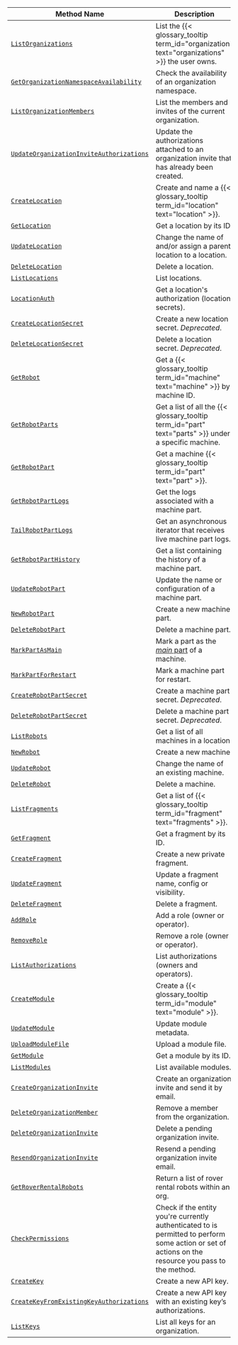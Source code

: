 <!-- prettier-ignore -->
Method Name | Description
----------- | -----------
[`ListOrganizations`](/dev/reference/apis/fleet/#listorganizations) | List the {{< glossary_tooltip term_id="organization" text="organizations" >}} the user owns.
[`GetOrganizationNamespaceAvailability`](/dev/reference/apis/fleet/#getorganizationnamespaceavailability) | Check the availability of an organization namespace.
[`ListOrganizationMembers`](/dev/reference/apis/fleet/#listorganizationmembers) | List the members and invites of the current organization.
[`UpdateOrganizationInviteAuthorizations`](/dev/reference/apis/fleet/#updateorganizationinviteauthorizations) | Update the authorizations attached to an organization invite that has already been created.
[`CreateLocation`](/dev/reference/apis/fleet/#createlocation) | Create and name a {{< glossary_tooltip term_id="location" text="location" >}}.
[`GetLocation`](/dev/reference/apis/fleet/#getlocation) | Get a location by its ID.
[`UpdateLocation`](/dev/reference/apis/fleet/#updatelocation ) | Change the name of and/or assign a parent location to a location.
[`DeleteLocation`](/dev/reference/apis/fleet/#deletelocation ) | Delete a location.
[`ListLocations`](/dev/reference/apis/fleet/#listlocations ) | List locations.
[`LocationAuth`](/dev/reference/apis/fleet/#locationauth ) | Get a location's authorization (location secrets).
[`CreateLocationSecret`](/dev/reference/apis/fleet/#createlocationsecret ) | Create a new location secret. *Deprecated*.
[`DeleteLocationSecret`](/dev/reference/apis/fleet/#deletelocationsecret ) | Delete a location secret. *Deprecated*.
[`GetRobot`](/dev/reference/apis/fleet/#getrobot ) | Get a {{< glossary_tooltip term_id="machine" text="machine" >}} by machine ID.
[`GetRobotParts`](/dev/reference/apis/fleet/#getrobotparts ) | Get a list of all the {{< glossary_tooltip term_id="part" text="parts" >}} under a specific machine.
[`GetRobotPart`](/dev/reference/apis/fleet/#getrobotpart ) | Get a machine {{< glossary_tooltip term_id="part" text="part" >}}.
[`GetRobotPartLogs`](/dev/reference/apis/fleet/#getrobotpartlogs ) | Get the logs associated with a machine part.
[`TailRobotPartLogs`](/dev/reference/apis/fleet/#tailrobotpartlogs ) | Get an asynchronous iterator that receives live machine part logs.
[`GetRobotPartHistory`](/dev/reference/apis/fleet/#getrobotparthistory ) | Get a list containing the history of a machine part.
[`UpdateRobotPart`](/dev/reference/apis/fleet/#updaterobotpart ) | Update the name or configuration of a machine part.
[`NewRobotPart`](/dev/reference/apis/fleet/#newrobotpart ) | Create a new machine part.
[`DeleteRobotPart`](/dev/reference/apis/fleet/#deleterobotpart ) | Delete a machine part.
[`MarkPartAsMain`](/dev/reference/apis/fleet/#markpartasmain ) | Mark a part as the [_main_ part](/architecture/parts/#machine-parts) of a machine.
[`MarkPartForRestart`](/dev/reference/apis/fleet/#markpartforrestart ) | Mark a machine part for restart.
[`CreateRobotPartSecret`](/dev/reference/apis/fleet/#createrobotpartsecret ) | Create a machine part secret. *Deprecated*.
[`DeleteRobotPartSecret`](/dev/reference/apis/fleet/#deleterobotpartsecret ) | Delete a machine part secret. *Deprecated*.
[`ListRobots`](/dev/reference/apis/fleet/#listrobots ) | Get a list of all machines in a location.
[`NewRobot`](/dev/reference/apis/fleet/#newrobot ) | Create a new machine.
[`UpdateRobot`](/dev/reference/apis/fleet/#updaterobot ) | Change the name of an existing machine.
[`DeleteRobot`](/dev/reference/apis/fleet/#deleterobot ) | Delete a machine.
[`ListFragments`](/dev/reference/apis/fleet/#listfragments ) | Get a list of {{< glossary_tooltip term_id="fragment" text="fragments" >}}.
[`GetFragment`](/dev/reference/apis/fleet/#getfragment ) | Get a fragment by its ID.
[`CreateFragment`](/dev/reference/apis/fleet/#createfragment ) | Create a new private fragment.
[`UpdateFragment`](/dev/reference/apis/fleet/#updatefragment ) | Update a fragment name, config or visibility.
[`DeleteFragment`](/dev/reference/apis/fleet/#deletefragment ) | Delete a fragment.
[`AddRole`](/dev/reference/apis/fleet/#addrole ) | Add a role (owner or operator).
[`RemoveRole`](/dev/reference/apis/fleet/#removerole ) | Remove a role (owner or operator).
[`ListAuthorizations`](/dev/reference/apis/fleet/#listauthorizations ) | List authorizations (owners and operators).
[`CreateModule`](/dev/reference/apis/fleet/#createmodule ) | Create a {{< glossary_tooltip term_id="module" text="module" >}}.
[`UpdateModule`](/dev/reference/apis/fleet/#updatemodule ) | Update module metadata.
[`UploadModuleFile`](/dev/reference/apis/fleet/#uploadmodulefile ) | Upload a module file.
[`GetModule`](/dev/reference/apis/fleet/#getmodule ) | Get a module by its ID.
[`ListModules`](/dev/reference/apis/fleet/#listmodules ) | List available modules.
[`CreateOrganizationInvite`](/dev/reference/apis/fleet/#createorganizationinvite) | Create an organization invite and send it by email.
[`DeleteOrganizationMember`](/dev/reference/apis/fleet/#deleteorganizationmember) | Remove a member from the organization.
[`DeleteOrganizationInvite`](/dev/reference/apis/fleet/#deleteorganizationinvite) | Delete a pending organization invite.
[`ResendOrganizationInvite`](/dev/reference/apis/fleet/#resendorganizationinvite) | Resend a pending organization invite email.
[`GetRoverRentalRobots`](/dev/reference/apis/fleet/#getroverrentalrobots) | Return a list of rover rental robots within an org.
[`CheckPermissions`](/dev/reference/apis/fleet/#checkpermissions) | Check if the entity you're currently authenticated to is permitted to perform some action or set of actions on the resource you pass to the method.
[`CreateKey`](/dev/reference/apis/fleet/#createkey) | Create a new API key.
[`CreateKeyFromExistingKeyAuthorizations`](/dev/reference/apis/fleet/#createkeyfromexistingkeyauthorizations) | Create a new API key with an existing key’s authorizations.
[`ListKeys`](/dev/reference/apis/fleet/#listkeys) | List all keys for an organization.
